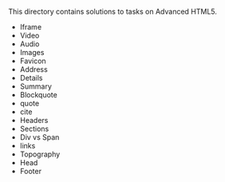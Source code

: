 This directory contains solutions to tasks on Advanced HTML5.

* Iframe
* Video
* Audio
* Images
* Favicon
* Address
* Details
* Summary
* Blockquote
* quote
* cite
* Headers
* Sections
* Div vs Span
* links
* Topography
* Head
* Footer
